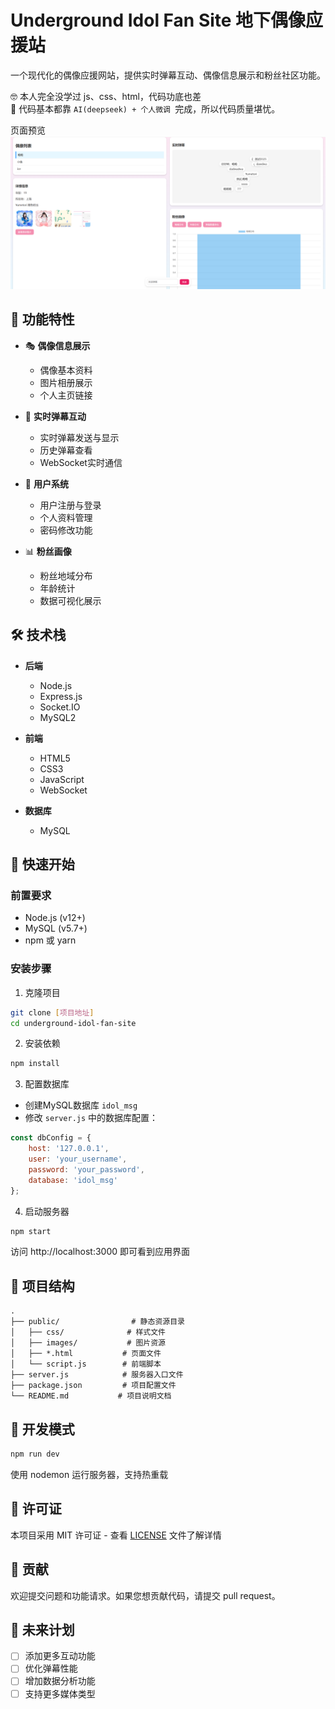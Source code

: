 # Underground Idol Fan Site 地下偶像应援站

一个现代化的偶像应援网站，提供实时弹幕互动、偶像信息展示和粉丝社区功能。

🤓 本人完全没学过 js、css、html，代码功底也差<br />
🤡 代码基本都靠 `AI(deepseek) + 个人微调 `完成，所以代码质量堪忧。

页面预览
![主页](assets/image.png)

## 🌟 功能特性

- 🎭 **偶像信息展示**
  - 偶像基本资料
  - 图片相册展示
  - 个人主页链接

- 💬 **实时弹幕互动**
  - 实时弹幕发送与显示
  - 历史弹幕查看
  - WebSocket实时通信

- 👥 **用户系统**
  - 用户注册与登录
  - 个人资料管理
  - 密码修改功能

- 📊 **粉丝画像**
  - 粉丝地域分布
  - 年龄统计
  - 数据可视化展示

## 🛠 技术栈

- **后端**
  - Node.js
  - Express.js
  - Socket.IO
  - MySQL2

- **前端**
  - HTML5
  - CSS3
  - JavaScript
  - WebSocket

- **数据库**
  - MySQL

## 🚀 快速开始

### 前置要求

- Node.js (v12+)
- MySQL (v5.7+)
- npm 或 yarn

### 安装步骤

1. 克隆项目
```bash
git clone [项目地址]
cd underground-idol-fan-site
```

2. 安装依赖
```bash
npm install
```

3. 配置数据库
- 创建MySQL数据库 `idol_msg`
- 修改 `server.js` 中的数据库配置：
```javascript
const dbConfig = {
    host: '127.0.0.1',
    user: 'your_username',
    password: 'your_password',
    database: 'idol_msg'
};
```

4. 启动服务器
```bash
npm start
```

访问 http://localhost:3000 即可看到应用界面

## 📝 项目结构

```
.
├── public/                # 静态资源目录
│   ├── css/              # 样式文件
│   ├── images/           # 图片资源
│   ├── *.html           # 页面文件
│   └── script.js        # 前端脚本
├── server.js            # 服务器入口文件
├── package.json         # 项目配置文件
└── README.md           # 项目说明文档
```

## 🔧 开发模式

```bash
npm run dev
```
使用 nodemon 运行服务器，支持热重载

## 📄 许可证

本项目采用 MIT 许可证 - 查看 [LICENSE](LICENSE) 文件了解详情

## 🤝 贡献

欢迎提交问题和功能请求。如果您想贡献代码，请提交 pull request。

## 🔮 未来计划

- [ ] 添加更多互动功能
- [ ] 优化弹幕性能
- [ ] 增加数据分析功能
- [ ] 支持更多媒体类型